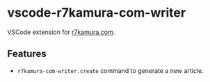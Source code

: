 # vscode-r7kamura-com-writer

VSCode extension for [r7kamura.com](https://r7kamura.com/).

## Features

- `r7kamura-com-writer.create` command to generate a new article.

